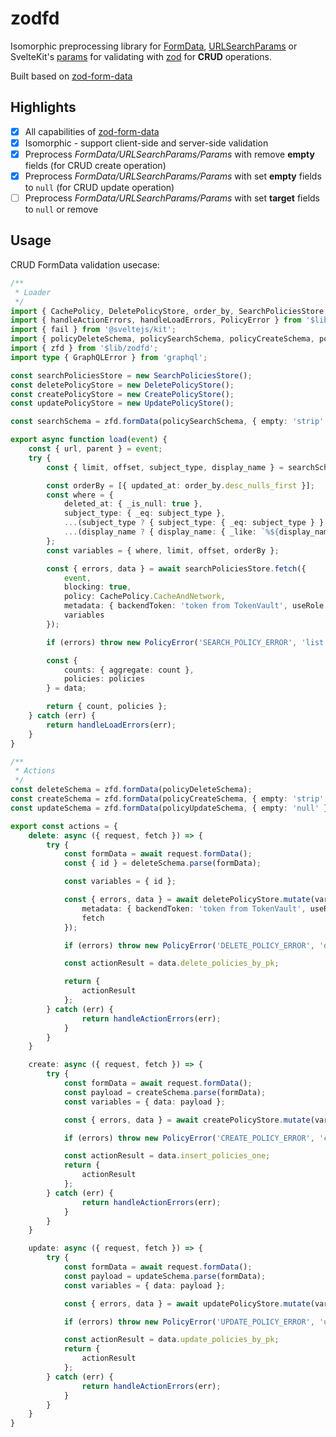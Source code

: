# zodfd

Isomorphic preprocessing library for [FormData](https://developer.mozilla.org/en-US/docs/Web/API/FormData), [URLSearchParams](https://developer.mozilla.org/en-US/docs/Web/API/URLSearchParams) or SvelteKit's [params](https://kit.svelte.dev/docs/load#page-data) for validating with [zod](https://github.com/colinhacks/zod) for **CRUD** operations.

Built based on [zod-form-data](https://github.com/airjp73/remix-validated-form/tree/main/packages/zod-form-data#readme)

## Highlights

- [x] All capabilities of [zod-form-data](https://github.com/airjp73/remix-validated-form/tree/main/packages/zod-form-data#readme)
- [x] Isomorphic - support client-side and server-side validation
- [x] Preprocess _FormData/URLSearchParams/Params_ with remove **empty** fields (for CRUD create operation)
- [x] Preprocess _FormData/URLSearchParams/Params_ with set **empty** fields to `null` (for CRUD update operation)
- [ ] Preprocess _FormData/URLSearchParams/Params_ with set **target** fields to `null` or remove

## Usage

CRUD FormData validation usecase:

```ts
/**
 * Loader
 */
import { CachePolicy, DeletePolicyStore, order_by, SearchPoliciesStore, CreatePolicyStore, UpdatePolicyStore } from '$houdini';
import { handleActionErrors, handleLoadErrors, PolicyError } from '$lib/errors';
import { fail } from '@sveltejs/kit';
import { policyDeleteSchema, policySearchSchema, policyCreateSchema, policyUpdateSchema } from '$lib/models/schema';
import { zfd } from '$lib/zodfd';
import type { GraphQLError } from 'graphql';

const searchPoliciesStore = new SearchPoliciesStore();
const deletePolicyStore = new DeletePolicyStore();
const createPolicyStore = new CreatePolicyStore();
const updatePolicyStore = new UpdatePolicyStore();

const searchSchema = zfd.formData(policySearchSchema, { empty: 'strip' });

export async function load(event) {
	const { url, parent } = event;
	try {
		const { limit, offset, subject_type, display_name } = searchSchema.parse(url.searchParams);

		const orderBy = [{ updated_at: order_by.desc_nulls_first }];
		const where = {
			deleted_at: { _is_null: true },
			subject_type: { _eq: subject_type },
			...(subject_type ? { subject_type: { _eq: subject_type } } : {}),
			...(display_name ? { display_name: { _like: `%${display_name}%` } } : {})
		};
		const variables = { where, limit, offset, orderBy };

		const { errors, data } = await searchPoliciesStore.fetch({
			event,
			blocking: true,
			policy: CachePolicy.CacheAndNetwork,
			metadata: { backendToken: 'token from TokenVault', useRole: 'editor' },
			variables
		});

		if (errors) throw new PolicyError('SEARCH_POLICY_ERROR', 'list policies api error', errors[0] as GraphQLError);

		const {
			counts: { aggregate: count },
			policies: policies
		} = data;

		return { count, policies };
	} catch (err) {
		return handleLoadErrors(err);
	}
}

/**
 * Actions
 */
const deleteSchema = zfd.formData(policyDeleteSchema);
const createSchema = zfd.formData(policyCreateSchema, { empty: 'strip' });
const updateSchema = zfd.formData(policyUpdateSchema, { empty: 'null' });

export const actions = {
	delete: async ({ request, fetch }) => {
		try {
			const formData = await request.formData();
			const { id } = deleteSchema.parse(formData);

			const variables = { id };

			const { errors, data } = await deletePolicyStore.mutate(variables, {
				metadata: { backendToken: 'token from TokenVault', useRole: 'editor' },
				fetch
			});

			if (errors) throw new PolicyError('DELETE_POLICY_ERROR', 'delete policy api error', errors[0] as GraphQLError);

			const actionResult = data.delete_policies_by_pk;

			return {
				actionResult
			};
		} catch (err) {
				return handleActionErrors(err);
			}
		}
	}

	create: async ({ request, fetch }) => {
		try {
			const formData = await request.formData();
			const payload = createSchema.parse(formData);
			const variables = { data: payload };

			const { errors, data } = await createPolicyStore.mutate(variables, {fetch});

			if (errors) throw new PolicyError('CREATE_POLICY_ERROR', 'create policy api error', errors[0] as GraphQLError);

			const actionResult = data.insert_policies_one;
			return {
				actionResult
			};
		} catch (err) {
				return handleActionErrors(err);
			}
		}
	}

	update: async ({ request, fetch }) => {
		try {
			const formData = await request.formData();
			const payload = updateSchema.parse(formData);
			const variables = { data: payload };

			const { errors, data } = await updatePolicyStore.mutate(variables, {fetch});

			if (errors) throw new PolicyError('UPDATE_POLICY_ERROR', 'update policy api error', errors[0] as GraphQLError);

			const actionResult = data.update_policies_by_pk;
			return {
				actionResult
			};
		} catch (err) {
				return handleActionErrors(err);
			}
		}
	}
}

```
